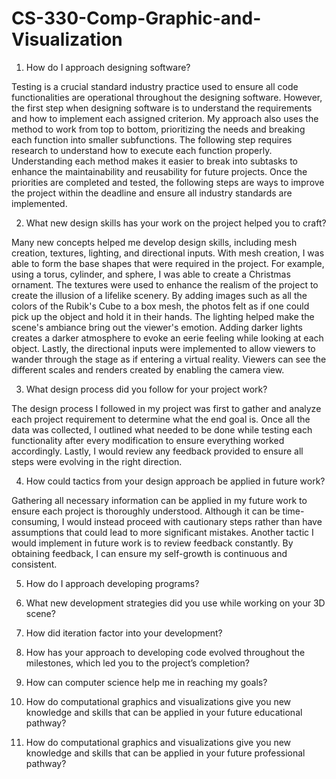 # CS-330-Comp-Graphic-and-Visualization

1. How do I approach designing software?

Testing is a crucial standard industry practice used to ensure all code functionalities are operational throughout the designing software. However, the first step when designing software is to understand the requirements and how to implement each assigned criterion. My approach also uses the method to work from top to bottom, prioritizing the needs and breaking each function into smaller subfunctions. The following step requires research to understand how to execute each function properly. Understanding each method makes it easier to break into subtasks to enhance the maintainability and reusability for future projects. Once the priorities are completed and tested, the following steps are ways to improve the project within the deadline and ensure all industry standards are implemented. 

2. What new design skills has your work on the project helped you to craft?

Many new concepts helped me develop design skills, including mesh creation, textures, lighting, and directional inputs. With mesh creation, I was able to form the base shapes that were required in the project. For example, using a torus, cylinder, and sphere, I was able to create a Christmas ornament. The textures were used to enhance the realism of the project to create the illusion of a lifelike scenery. By adding images such as all the colors of the Rubik's Cube to a box mesh, the photos felt as if one could pick up the object and hold it in their hands. The lighting helped make the scene's ambiance bring out the viewer's emotion. Adding darker lights creates a darker atmosphere to evoke an eerie feeling while looking at each object. Lastly, the directional inputs were implemented to allow viewers to wander through the stage as if entering a virtual reality. Viewers can see the different scales and renders created by enabling the camera view.

3. What design process did you follow for your project work?

The design process I followed in my project was first to gather and analyze each project requirement to determine what the end goal is. Once all the data was collected, I outlined what needed to be done while testing each functionality after every modification to ensure everything worked accordingly. Lastly, I would review any feedback provided to ensure all steps were evolving in the right direction.

4. How could tactics from your design approach be applied in future work?

Gathering all necessary information can be applied in my future work to ensure each project is thoroughly understood. Although it can be time-consuming, I would instead proceed with cautionary steps rather than have assumptions that could lead to more significant mistakes. Another tactic I would implement in future work is to review feedback constantly. By obtaining feedback, I can ensure my self-growth is continuous and consistent.

5. How do I approach developing programs?



6. What new development strategies did you use while working on your 3D scene?



7. How did iteration factor into your development?



8. How has your approach to developing code evolved throughout the milestones, which led you to the project’s completion?



9. How can computer science help me in reaching my goals?



10. How do computational graphics and visualizations give you new knowledge and skills that can be applied in your future educational pathway?



11. How do computational graphics and visualizations give you new knowledge and skills that can be applied in your future professional pathway?


